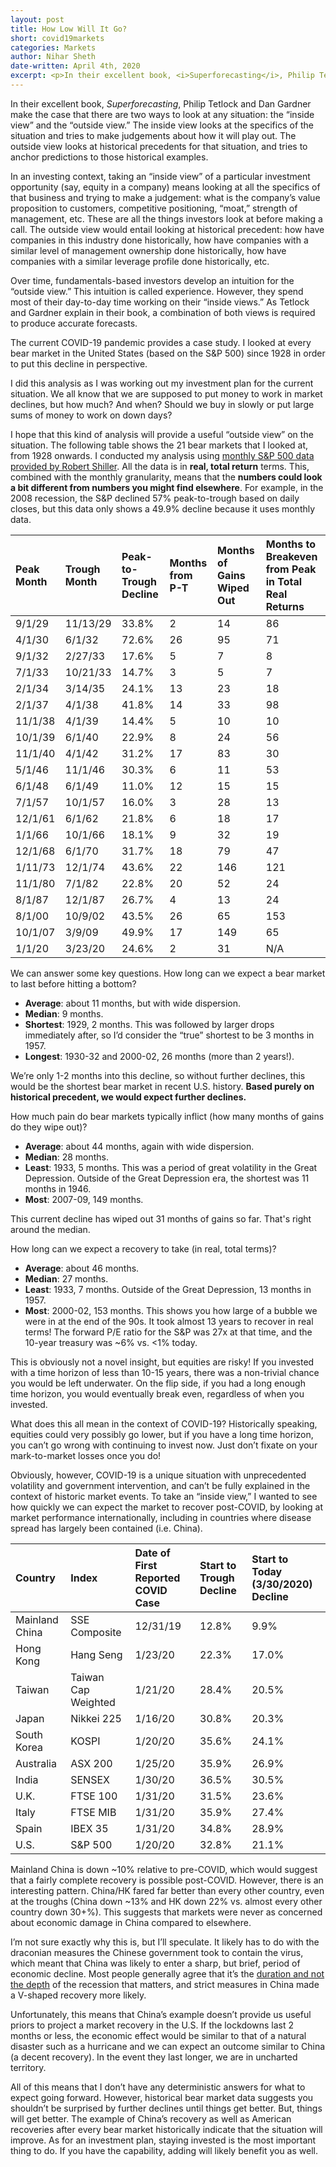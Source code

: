 ```yaml
---
layout: post
title: How Low Will It Go?
short: covid19markets
categories: Markets
author: Nihar Sheth
date-written: April 4th, 2020
excerpt: <p>In their excellent book, <i>Superforecasting</i>, Philip Tetlock and Dan Gardner make the case that there are two ways to look at any situation - the “inside view” and the “outside view.” The inside view looks at the specifics of the situation and tries to make judgements about how it will play out. The outside view looks at historical precedents for that situation, and tries to anchor predictions to those historical examples.</p>
---
```


In their excellent book, <i>Superforecasting</i>, Philip Tetlock and Dan Gardner make the case that there are two ways to look at any situation: the “inside view” and the “outside view.” The inside view looks at the specifics of the situation and tries to make judgements about how it will play out. The outside view looks at historical precedents for that situation, and tries to anchor predictions to those historical examples.

In an investing context, taking an “inside view” of a particular investment opportunity (say, equity in a company) means looking at all the specifics of that business and trying to make a judgement: what is the company’s value proposition to customers, competitive positioning, “moat,” strength of management, etc. These are all the things investors look at before making a call. The outside view would entail looking at historical precedent: how have companies in this industry done historically, how have companies with a similar level of management ownership done historically, how have companies with a similar leverage profile done historically, etc.

Over time, fundamentals-based investors develop an intuition for the “outside view.” This intuition is called experience. However, they spend most of their day-to-day time working on their “inside views.” As Tetlock and Gardner explain in their book, a combination of both views is required to produce accurate forecasts.

The current COVID-19 pandemic provides a case study. I looked at every bear market in the United States (based on the S&P 500) since 1928 in order to put this decline in perspective.

I did this analysis as I was working out my investment plan for the current situation. We all know that we are supposed to put money to work in market declines, but how much? And when? Should we buy in slowly or put large sums of money to work on down days?

I hope that this kind of analysis will provide a useful “outside view” on the situation. The following table shows the 21 bear markets that I looked at, from 1928 onwards. I conducted my analysis using [monthly S&P 500 data provided by Robert Shiller](http://www.econ.yale.edu/~shiller/data.htm). All the data is in <b>real, total return</b> terms. This, combined with the monthly granularity, means that the <b>numbers could look a bit different from numbers you might find elsewhere</b>. For example, in the 2008 recession, the S&P declined 57% peak-to-trough based on daily closes, but this data only shows a 49.9% decline because it uses monthly data.

| Peak Month | Trough Month | Peak-to-Trough Decline | Months from P-T | Months of Gains Wiped Out | Months to Breakeven from Peak in Total Real Returns |
| :--------- | :----------- | :--------------------- | :-------------- | :------------------------ | :-------------------------------------------------- |
| 9/1/29     | 11/13/29     | 33.8%                  | 2               | 14                        | 86                                                  |
| 4/1/30     | 6/1/32       | 72.6%                  | 26              | 95                        | 71                                                  |
| 9/1/32     | 2/27/33      | 17.6%                  | 5               | 7                         | 8                                                   |
| 7/1/33     | 10/21/33     | 14.7%                  | 3               | 5                         | 7                                                   |
| 2/1/34     | 3/14/35      | 24.1%                  | 13              | 23                        | 18                                                  |
| 2/1/37     | 4/1/38       | 41.8%                  | 14              | 33                        | 98                                                  |
| 11/1/38    | 4/1/39       | 14.4%                  | 5               | 10                        | 10                                                  |
| 10/1/39    | 6/1/40       | 22.9%                  | 8               | 24                        | 56                                                  |
| 11/1/40    | 4/1/42       | 31.2%                  | 17              | 83                        | 30                                                  |
| 5/1/46     | 11/1/46      | 30.3%                  | 6               | 11                        | 53                                                  |
| 6/1/48     | 6/1/49       | 11.0%                  | 12              | 15                        | 15                                                  |
| 7/1/57     | 10/1/57      | 16.0%                  | 3               | 28                        | 13                                                  |
| 12/1/61    | 6/1/62       | 21.8%                  | 6               | 18                        | 17                                                  |
| 1/1/66     | 10/1/66      | 18.1%                  | 9               | 32                        | 19                                                  |
| 12/1/68    | 6/1/70       | 31.7%                  | 18              | 79                        | 47                                                  |
| 1/11/73    | 12/1/74      | 43.6%                  | 22              | 146                       | 121                                                 |
| 11/1/80    | 7/1/82       | 22.8%                  | 20              | 52                        | 24                                                  |
| 8/1/87     | 12/1/87      | 26.7%                  | 4               | 13                        | 24                                                  |
| 8/1/00     | 10/9/02      | 43.5%                  | 26              | 65                        | 153                                                 |
| 10/1/07    | 3/9/09       | 49.9%                  | 17              | 149                       | 65                                                  |
| 1/1/20     | 3/23/20      | 24.6%                  | 2               | 31                        | N/A                                                 |

We can answer some key questions. How long can we expect a bear market to last before hitting a bottom?

- <b>Average</b>: about 11 months, but with wide dispersion.
- <b>Median</b>: 9 months.
- <b>Shortest</b>: 1929, 2 months. This was followed by larger drops immediately after, so I’d consider the “true” shortest to be 3 months in 1957.
- <b>Longest</b>: 1930-32 and 2000-02, 26 months (more than 2 years!).

We’re only 1-2 months into this decline, so without further declines, this would be the shortest bear market in recent U.S. history. <b>Based purely on historical precedent, we would expect further declines.</b>

How much pain do bear markets typically inflict (how many months of gains do they wipe out)?

- <b>Average</b>: about 44 months, again with wide dispersion.
- <b>Median</b>: 28 months.
- <b>Least</b>: 1933, 5 months. This was a period of great volatility in the Great Depression. Outside of the Great Depression era, the shortest was 11 months in 1946.
- <b>Most</b>: 2007-09, 149 months.

This current decline has wiped out 31 months of gains so far. That's right around the median.

How long can we expect a recovery to take (in real, total terms)?

- <b>Average</b>: about 46 months.
- <b>Median</b>: 27 months.
- <b>Least</b>: 1933, 7 months. Outside of the Great Depression, 13 months in 1957.
- <b>Most</b>: 2000-02, 153 months. This shows you how large of a bubble we were in at the end of the 90s. It took almost 13 years to recover in real terms! The forward P/E ratio for the S&P was 27x at that time, and the 10-year treasury was ~6% vs. <1% today.

This is obviously not a novel insight, but equities are risky! If you invested with a time horizon of less than 10-15 years, there was a non-trivial chance you would be left underwater. On the flip side, if you had a long enough time horizon, you would eventually break even, regardless of when you invested.

What does this all mean in the context of COVID-19? Historically speaking, equities could very possibly go lower, but if you have a long time horizon, you can’t go wrong with continuing to invest now. Just don’t fixate on your mark-to-market losses once you do!

Obviously, however, COVID-19 is a unique situation with unprecedented volatility and government intervention, and can’t be fully explained in the context of historic market events. To take an “inside view,” I wanted to see how quickly we can expect the market to recover post-COVID, by looking at market performance internationally, including in countries where disease spread has largely been contained (i.e. China).

| Country        | Index               | Date of First Reported COVID Case | Start to Trough Decline | Start to Today (3/30/2020) Decline |
| :------------- | :------------------ | :-------------------------------- | :---------------------- | :--------------------------------- |
| Mainland China | SSE Composite       | 12/31/19                          | 12.8%                   | 9.9%                               |
| Hong Kong      | Hang Seng           | 1/23/20                           | 22.3%                   | 17.0%                              |
| Taiwan         | Taiwan Cap Weighted | 1/21/20                           | 28.4%                   | 20.5%                              |
| Japan          | Nikkei 225          | 1/16/20                           | 30.8%                   | 20.3%                              |
| South Korea    | KOSPI               | 1/20/20                           | 35.6%                   | 24.1%                              |
| Australia      | ASX 200             | 1/25/20                           | 35.9%                   | 26.9%                              |
| India          | SENSEX              | 1/30/20                           | 36.5%                   | 30.5%                              |
| U.K.           | FTSE 100            | 1/31/20                           | 31.5%                   | 23.6%                              |
| Italy          | FTSE MIB            | 1/31/20                           | 35.9%                   | 27.4%                              |
| Spain          | IBEX 35             | 1/31/20                           | 34.8%                   | 28.9%                              |
| U.S.           | S&P 500             | 1/20/20                           | 32.8%                   | 21.1%                              |

Mainland China is down ~10% relative to pre-COVID, which would suggest that a fairly complete recovery is possible post-COVID. However, there is an interesting pattern. China/HK fared far better than every other country, even at the troughs (China down ~13% and HK down 22% vs. almost every other country down 30+%). This suggests that markets were never as concerned about economic damage in China compared to elsewhere.

I’m not sure exactly why this is, but I’ll speculate. It likely has to do with the draconian measures the Chinese government took to contain the virus, which meant that China was likely to enter a sharp, but brief, period of economic decline. Most people generally agree that it’s the [duration and not the depth](https://www.wsj.com/articles/how-to-avoid-another-great-recession-11585574692) of the recession that matters, and strict measures in China made a V-shaped recovery more likely.

Unfortunately, this means that China’s example doesn’t provide us useful priors to project a market recovery in the U.S. If the lockdowns last 2 months or less, the economic effect would be similar to that of a natural disaster such as a hurricane and we can expect an outcome similar to China (a decent recovery). In the event they last longer, we are in uncharted territory.

All of this means that I don’t have any deterministic answers for what to expect going forward. However, historical bear market data suggests you shouldn’t be surprised by further declines until things get better. But, things will get better. The example of China’s recovery as well as American recoveries after every bear market historically indicate that the situation will improve. As for an investment plan, staying invested is the most important thing to do. If you have the capability, adding will likely benefit you as well.
